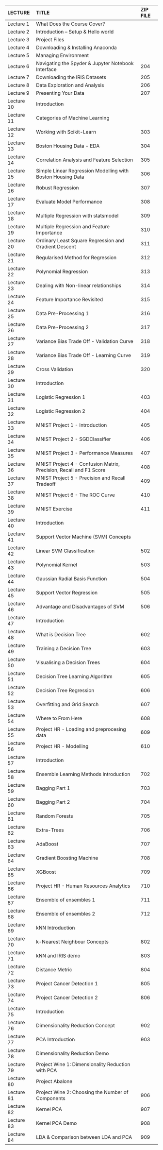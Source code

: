 | LECTURE | TITLE | ZIP FILE|
|:-|:-|:- |
| Lecture 1  | What Does the Course Cover?  | |
| Lecture 2  | Introduction – Setup & Hello world | |
| Lecture 3  | Project Files | |
| Lecture 4  | Downloading & Installing Anaconda | |
| Lecture 5  | Managing Environment | |
| Lecture 6  | Navigating the Spyder & Jupyter Notebook Interface |204|
| Lecture 7  | Downloading the IRIS Datasets |205|
| Lecture 8  | Data Exploration and Analysis |206|
| Lecture 9  | Presenting Your Data |207|
| Lecture 10  | Introduction ||
| Lecture 11  | Categories of Machine Learning ||
| Lecture 12  | Working with Scikit-Learn |303|
| Lecture 13  | Boston Housing Data - EDA |304|
| Lecture 14  | Correlation Analysis and Feature Selection |305|
| Lecture 15  | Simple Linear Regression Modelling with Boston Housing Data |306|
| Lecture 16  | Robust Regression  |307|
| Lecture 17  | Evaluate Model Performance |308|
| Lecture 18  | Multiple Regression with statsmodel |309|
| Lecture 19  | Multiple Regression and Feature Importance |310|
| Lecture 20  | Ordinary Least Square Regression and Gradient Descent |311|
| Lecture 21  | Regularised Method for Regression |312|
| Lecture 22  | Polynomial Regression |313|
| Lecture 23  | Dealing with Non-linear relationships |314|
| Lecture 24  | Feature Importance Revisited |315|
| Lecture 25  | Data Pre-Processing 1 |316|
| Lecture 26  | Data Pre-Processing 2 |317|
| Lecture 27  | Variance Bias Trade Off - Validation Curve |318|
| Lecture 28  | Variance Bias Trade Off - Learning Curve |319|
| Lecture 29  | Cross Validation |320|
| Lecture 30  | Introduction ||
| Lecture 31  | Logistic Regression 1 |403|
| Lecture 32  | Logistic Regression 2 |404|
| Lecture 33  | MNIST Project 1 - Introduction |405|
| Lecture 34  | MNIST Project 2 - SGDClassifier |406|
| Lecture 35  | MNIST Project 3 - Performance Measures |407|
| Lecture 36  | MNIST Project 4 - Confusion Matrix, Precision, Recall and F1 Score |408|
| Lecture 37  | MNIST Project 5 - Precision and Recall Tradeoff |409|
| Lecture 38  | MNIST Project 6 - The ROC Curve |410|
| Lecture 39  | MNIST Exercise |411|
| Lecture 40  | Introduction ||
| Lecture 41  | Support Vector Machine (SVM) Concepts ||
| Lecture 42  | Linear SVM Classification |502|
| Lecture 43  | Polynomial Kernel |503|
| Lecture 44  | Gaussian Radial Basis Function |504|
| Lecture 45  | Support Vector Regression |505|
| Lecture 46  | Advantage and Disadvantages of SVM |506|
| Lecture 47  | Introduction ||
| Lecture 48  | What is Decision Tree |602|
| Lecture 49  | Training a Decision Tree |603|
| Lecture 50  | Visualising a Decision Trees |604|
| Lecture 51  | Decision Tree Learning Algorithm |605|
| Lecture 52  | Decision Tree Regression |606|
| Lecture 53  | Overfitting and Grid Search |607|
| Lecture 54  | Where to From Here |608|
| Lecture 55  | Project HR - Loading and preprocesing data |609|
| Lecture 56  | Project HR - Modelling |610|
| Lecture 57  | Introduction ||
| Lecture 58  | Ensemble Learning Methods Introduction |702|
| Lecture 59  | Bagging Part 1 |703|
| Lecture 60  | Bagging Part 2 |704|
| Lecture 61  | Random Forests |705|
| Lecture 62  | Extra-Trees |706|
| Lecture 63  | AdaBoost |707|
| Lecture 64  | Gradient Boosting Machine |708|
| Lecture 65  | XGBoost |709|
| Lecture 66  | Project HR - Human Resources Analytics |710|
| Lecture 67  | Ensemble of ensembles 1 |711|
| Lecture 68  | Ensemble of ensembles 2 |712|
| Lecture 69  | kNN Introduction ||
| Lecture 70  | k-Nearest Neighbour Concepts |802|
| Lecture 71  | kNN and IRIS demo |803|
| Lecture 72  | Distance Metric |804|
| Lecture 73  | Project Cancer Detection 1 |805|
| Lecture 74  | Project Cancer Detection 2 |806|
| Lecture 75  | Introduction ||
| Lecture 76  | Dimensionality Reduction Concept |902|
| Lecture 77  | PCA Introduction |903|
| Lecture 78  | Dimensionality Reduction Demo  ||
| Lecture 79  | Project Wine 1: Dimensionality Reduction with PCA ||
| Lecture 80  | Project Abalone ||
| Lecture 81  | Project Wine 2: Choosing the Number of Components |906|
| Lecture 82  | Kernel PCA |907|
| Lecture 83  | Kernel PCA Demo |908|
| Lecture 84  | LDA & Comparison between LDA and PCA |909|
